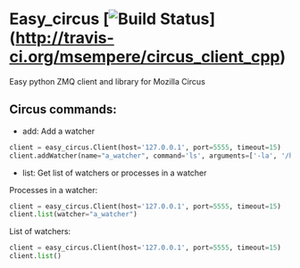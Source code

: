 # Easy_circus [![Build Status](https://travis-ci.org/msempere/circus_client_cpp.svg?branch=master)] (http://travis-ci.org/msempere/circus_client_cpp)

Easy python ZMQ client and library for Mozilla Circus


## Circus commands:

 * add: Add a watcher
 ```python
 client = easy_circus.Client(host='127.0.0.1', port=5555, timeout=15)
 client.addWatcher(name="a_watcher", command='ls', arguments=['-la', '/home'], autostart=true)
 ```

 * list: Get list of watchers or processes in a watcher
 
 Processes in a watcher:
 ```python
 client = easy_circus.Client(host='127.0.0.1', port=5555, timeout=15)
 client.list(watcher="a_watcher")
 ```
 
  List of watchers:
 ```python
 client = easy_circus.Client(host='127.0.0.1', port=5555, timeout=15)
 client.list()
 ```
 

